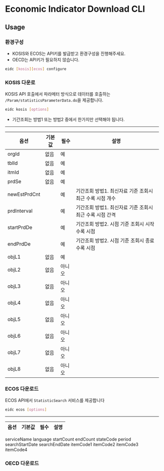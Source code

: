 # Economic Indicator Download CLI

## Usage

### 환경구성

- KOSIS와 ECOS는 API키를 발급받고 환경구성을 진행해주세요.
- OECD는 API키가 필요하지 않습니다.

```bash
eidc [kosis][ecos] configure
```

### KOSIS 다운로

KOSIS API 호출에서 파라메터 방식으로 데이터를 호출하는 `/Param/statisticsParameterData.do`을 제공합니다.

```bash
eidc kosis [options]
```

- 기간조회는 방법1 또는 방법2 중에서 한가지만 선택해야 됩니다.

---------------------
옵션 | 기본값 | 필수| 설명
----|------|----|----
orgId| 없음| 예|
tblId| 없음| 예|
itmId| 없음| 예|
prdSe| 없음| 예|
newEstPrdCnt||예|기간조회 방법1. 최신자료 기준 조회시 최근 수록 시점 개수
prdInterval||예|기간조회 방법1. 최신자료 기준 조회시 최근 수록 시점 간격
startPrdDe||예|기간조회 방법2. 시점 기준 조회시 시작 수록 시점
endPrdDe||예|기간조회 방법2. 시점 기준 조회시 종료 수록 시점
objL1| 없음| 예|
objL2| 없음| 아니오|
objL3| 없음| 아니오|
objL4| 없음| 아니오|
objL5| 없음| 아니오|
objL6| 없음| 아니오|
objL7| 없음| 아니오|
objL8| 없음| 아니오|

### ECOS 다운로드

ECOS API에서 `StatisticSearch` 서비스를 제공합니다

```bash
eidc ecos [options]
```

---------------------
옵션 | 기본값 | 필수| 설명
----|------|----|----
serviceName
language
startCount
endCount
stateCode
period
searchStartDate
searchEndDate
itemCode1
itemCode2
itemCode3
itemCode4

### OECD 다운로드

<!-- ---------------------
지표명   | 지표코드 |
---------|----------|
동행지수 순환변동치 | CCI|
선행지수 순환변동치 | CLI|
선행종합지수 | LCI|
코스피 지수 | KOSPI|
월별 소비자 물가 등락률 전년 동월비 (%) | CPI_YoY|
코스피 시가총액 | KOSPI_MarketCap |
경제 성장률(GDP)(실질, 계절조정, 전기비) | RGDP_QoQ_SA|
경제 성장률(GDP)(실질, 원계열, 전년동기비) | RGDP_YoY |
GDP 디플레이터 등락률 (원계열, 전년동기비) | GDP_D_YoY |
국내총생산(명목,원화표시) (십억원) | NGDP_KRW | -->